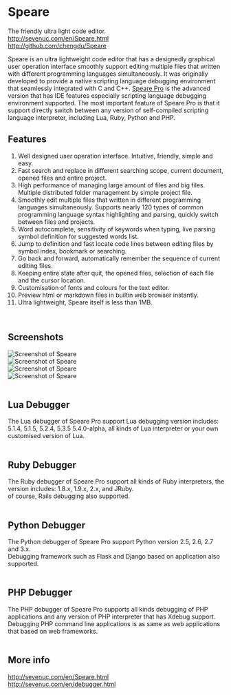 # Speare
The friendly ultra light code editor.<br>
http://sevenuc.com/en/Speare.html<br>
http://github.com/chengdu/Speare<br>

Speare is an ultra lightweight code editor that has a designedly graphical user operation interface smoothly support editing multiple files that written with different programming languages simultaneously. It was originally developed to provide a native scripting language debugging environment that seamlessly integrated with C and C++. [Speare Pro](http://sevenuc.com/en/debugger.html) is the advanced version that has IDE features especially scripting language debugging environment supported. The most important feature of Speare Pro is that it support directly switch between any version of self-compiled scripting language interpreter, including Lua, Ruby, Python and PHP.<br>

Features
------------
1. Well designed user operation interface. Intuitive, friendly, simple and easy. <br>
2. Fast search and replace in different searching scope, current document, opened files and entire project.<br>
3. High performance of managing large amount of files and big files. Multiple distributed folder management by simple project file.<br>
4. Smoothly edit multiple files that written in different programming languages simultaneously. Supports nearly 120 types of common programming language syntax highlighting and parsing, quickly switch between files and projects.<br>
5. Word autocomplete, sensitivity of keywords when typing, live parsing symbol definition for suggested words list.<br>
6. Jump to definition and fast locate code lines between editing files by symbol index, bookmark or searching.<br>
7. Go back and forward, automatically remember the sequence of current editing files.<br>
8. Keeping entire state after quit, the opened files, selection of each file and the cursor location.<br>
9. Customisation of fonts and colours for the text editor.<br>
10. Preview html or markdown files in builtin web browser instantly.<br>
11. Ultra lightweight, Speare itself is less than 1MB.<br>
<br>

Screenshots
-------------
![Screenshot of Speare](http://sevenuc.com/images/Speare/1.png) <br>
![Screenshot of Speare](http://sevenuc.com/images/Speare/2.png) <br>
![Screenshot of Speare](http://sevenuc.com/images/Speare/9.png) <br>
![Screenshot of Speare](http://sevenuc.com/images/Speare/3.png) <br>
<br>

Lua Debugger
-----------
The Lua debugger of Speare Pro support Lua debugging version includes: 5.1.4, 5.1.5, 5.2.4, 5.3.5 5.4.0-alpha, all kinds of Lua interpreter or your own customised version of Lua.<br>
<br>

Ruby Debugger
-----------
The Ruby debugger of Speare Pro support all kinds of Ruby interpreters, the version includes: 1.8.x, 1.9.x, 2.x, and JRuby.<br>
of course, Rails debugging also supported.<br>
<br>

Python Debugger
-----------
The Python debugger of Speare Pro support Python version 2.5, 2.6, 2.7 and 3.x. <br>
Debugging framework such as Flask and Django based on application also supported.<br>
<br>

PHP Debugger
-----------
The PHP debugger of Speare Pro supports all kinds debugging of PHP applications and any version of PHP interpreter that has Xdebug support. 
Debugging PHP command line applications is as same as web applications that based on web frameworks.<br>
<br>

More info
-------------
http://sevenuc.com/en/Speare.html<br>
http://sevenuc.com/en/debugger.html<br>

